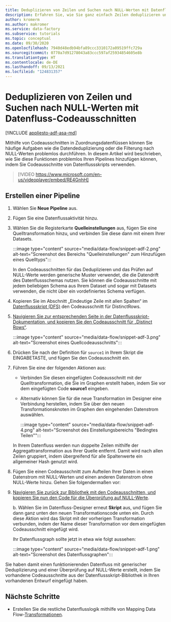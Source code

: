 ```yaml
---
title: Deduplizieren von Zeilen und Suchen nach NULL-Werten mit Datenfluss-Codeausschnitten
description: Erfahren Sie, wie Sie ganz einfach Zeilen deduplizieren und nach NULL-Werten suchen, indem Sie Codeausschnitte in Datenflüssen verwenden.
author: kromerm
ms.author: makromer
ms.service: data-factory
ms.subservice: tutorials
ms.topic: conceptual
ms.date: 09/30/2020
ms.openlocfilehash: 7940d48edb94bfa89ccc3310172a09519ffc729a
ms.sourcegitcommit: 0770a7d91278043a83ccc597af25934854605e8b
ms.translationtype: HT
ms.contentlocale: de-DE
ms.lasthandoff: 09/13/2021
ms.locfileid: "124831357"
---
```

# <a name="dedupe-rows-and-find-nulls-by-using-data-flow-snippets"></a>Deduplizieren von Zeilen und Suchen nach NULL-Werten mit Datenfluss-Codeausschnitten

[!INCLUDE [appliesto-adf-asa-md](includes/appliesto-adf-asa-md.md)]

Mithilfe von Codeausschnitten in Zuordnungsdatenflüssen können Sie häufige Aufgaben wie die Datendeduplizierung oder die Filterung nach NULL-Werten problemlos durchführen. In diesem Artikel wird beschrieben, wie Sie diese Funktionen problemlos Ihren Pipelines hinzufügen können, indem Sie Codeausschnitte von Datenflussskripts verwenden.
<br>
> [!VIDEO https://www.microsoft.com/en-us/videoplayer/embed/RE4GnhH]

## <a name="create-a-pipeline"></a>Erstellen einer Pipeline

1. Wählen Sie **Neue Pipeline** aus.

1. Fügen Sie eine Datenflussaktivität hinzu.

1. Wählen Sie die Registerkarte **Quelleinstellungen** aus, fügen Sie eine Quelltransformation hinzu, und verbinden Sie diese dann mit einem Ihrer Datasets.

    :::image type="content" source="media/data-flow/snippet-adf-2.png" alt-text="Screenshot des Bereichs &quot;Quelleinstellungen&quot; zum Hinzufügen eines Quelltyps":::

    In den Codeausschnitten für das Deduplizieren und das Prüfen auf NULL-Werte werden generische Muster verwendet, die die Datendrift des Datenflussschemas nutzen. Sie können die Codeausschnitte mit jedem beliebigen Schema aus Ihrem Dataset und sogar mit Datasets verwenden, die nicht über ein vordefiniertes Schema verfügen.

1. Kopieren Sie im Abschnitt „Eindeutige Zeile mit allen Spalten“ im [Datenflussskript (DFS)](./data-flow-script.md#distinct-row-using-all-columns) den Codeausschnitt für DistinctRows.

1. [Navigieren Sie zur entsprechenden Seite in der Datenflussskript-Dokumentation, und kopieren Sie den Codeausschnitt für „Distinct Rows“](./data-flow-script.md#distinct-row-using-all-columns).

    :::image type="content" source="media/data-flow/snippet-adf-3.png" alt-text="Screenshot eines Quellcodeausschnitts":::

1. Drücken Sie nach der Definition für `source1` in Ihrem Skript die EINGABETASTE, und fügen Sie den Codeausschnitt ein.

1. Führen Sie eine der folgenden Aktionen aus:

   * Verbinden Sie diesen eingefügten Codeausschnitt mit der Quelltransformation, die Sie im Graphen erstellt haben, indem Sie vor dem eingefügten Code **source1** eingeben.

   * Alternativ können Sie für die neue Transformation im Designer eine Verbindung herstellen, indem Sie über den neuen Transformationsknoten im Graphen den eingehenden Datenstrom auswählen.

     :::image type="content" source="media/data-flow/snippet-adf-4.png" alt-text="Screenshot des Einstellungsbereichs &quot;Bedingtes Teilen&quot;":::

   In Ihrem Datenfluss werden nun doppelte Zeilen mithilfe der Aggregattransformation aus Ihrer Quelle entfernt. Damit wird nach allen Zeilen gruppiert, indem übergreifend für alle Spaltenwerte ein allgemeiner Hash genutzt wird.
    
1. Fügen Sie einen Codeausschnitt zum Aufteilen Ihrer Daten in einen Datenstrom mit NULL-Werten und einen anderen Datenstrom ohne NULL-Werte hinzu. Gehen Sie folgendermaßen vor:

1. [Navigieren Sie zurück zur Bibliothek mit den Codeausschnitten, und kopieren Sie nun den Code für die Überprüfung auf NULL-Werte](./data-flow-script.md#check-for-nulls-in-all-columns).

   b. Wählen Sie im Datenfluss-Designer erneut **Skript** aus, und fügen Sie dann ganz unten den neuen Transformationscode unten ein. Durch diese Aktion wird das Skript mit der vorherigen Transformation verbunden, indem der Name dieser Transformation vor dem eingefügten Codeausschnitt eingefügt wird.

   Ihr Datenflussgraph sollte jetzt in etwa wie folgt aussehen:

    :::image type="content" source="media/data-flow/snippet-adf-1.png" alt-text="Screenshot des Datenflussgraphen":::

  Sie haben damit einen funktionierenden Datenfluss mit generischer Deduplizierung und einer Überprüfung auf NULL-Werte erstellt, indem Sie vorhandene Codeausschnitte aus der Datenflussskript-Bibliothek in Ihren vorhandenen Entwurf eingefügt haben.

## <a name="next-steps"></a>Nächste Schritte

* Erstellen Sie die restliche Datenflusslogik mithilfe von Mapping Data Flow-[Transformationen](concepts-data-flow-overview.md).